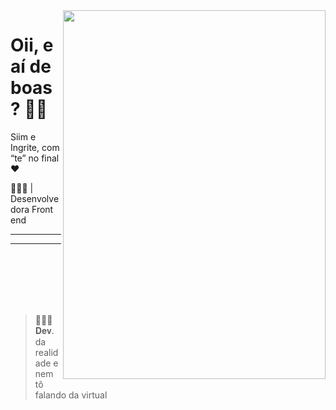 <img align="right" height="590px" width="420px" src="https://i.pinimg.com/originals/f5/36/01/f53601133f236d1cb167ac19f05a3d60.gif">

<h1 align="left">Oii, e aí de boas? 🫶🏽</h1>
Siim e Ingrite, com “te” no final ❤️
<p align="left"> 👩🏽‍💻 | Desenvolvedora Front end <br>
  <hr>
<hr>
<br>
<br>
<br>
<br>
<br>

<blockquote>
<p>🤷🏽‍♀️ 𝐃𝐞𝐯. da realidade e nem tô falando da virtual</p>
</blockquote> </p>

                                                               
